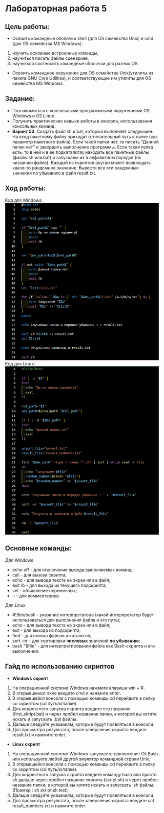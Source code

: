 # Лабораторная работа 5
## Цель работы:
* Освоить командные оболочки shell (для OS семейства Unix) и cmd (для OS семейства MS Windows):
1) изучить основные встроенные команды,
2) научиться писать файлы сценариев,
3) научиться соотносить командные оболочки для разных OS.
* Освоить командное окружение для OS семейства Unix(утилиты из пакета GNU Core Utilities), и соответствующие им утилиты для OS семейства MS Windows.
 ## Задание:
* Познакомиться с консольными программными окружениями OS Windows и OS Linux.
* Получить практические навыки работы в консоли, использования консольных команд.
* **Варинт 53**. Создать файл sh и bat, который выполняет следующее: 
На вход пакетному файлу приходит относительный путь к папке (как параметр пакетного файла). 
Если такой папки нет, то писать “Данной папки нет” и завершить выполнение программы. 
Если такая папка есть, то в ней и в ее подкаталогах находить все пакетные файлы (файлы sh или bat) и
 запускаем их в алфавитном порядке (по названию файла). Каждый из скриптов внутри может возвращать какое-то рандомное значение.
 Вывести все эти рандомные значения по убыванию в файл result.txt.
## Ход работы:
Код для Windows:
![picW](./pictures/picture_w.PNG)
Код для Linux:
![picL](./pictures/picture_l.PNG) 
## Основные команды:
Для Windows
* echo off - для отключения вывода выполняемых команд;
* call - для вызова скрипта;
* echo - для вывода текста на экран или в файл;
* exit /b - для выхода из текущего подскрипта;
* set - объявление переменных;
* :: - для комментариев.

Для Linux
* #!/bin/bash - указание интерпретатора (какой интерпретатор будет использоваться для выполнения файла и его путь);
* echo - для вывода текста на экран или в файл;
* exit - для выхода из подскрипта;
* find - для поиска файлов и каталогов;
* sort -nr - для сортировки **числовых** значений **по** **убыванию**;
* bash "$file" - для интерпретирования файла как Bash-скрипта и его выполнения.
## Гайд по использованию скриптов
* **Windows** **скрипт**
1) На операционной системе Windows нажмите клавиши win + R. 
2) В открывшемся окне введите cmd и нажмите enter.
3) В открывшейся консоли с помощью команды cd перейдите в папку со скриптом (cd путь/к/папке).
4) Для корректного запуска скрипта введите его название (first_skript.bat) и через пробел название папки, в которой вы хотите искать и запускать .bat файлы.
5) Дальше следуйте указаниям, которые будут появляться в консоли.
6) Для просмотра результата, после завершения скрипта введите result.txt и нажмите enter.
* **Linux** **скрипт**
1) На операционной системе Windows запускаете приложение Git Bash или используете любой другой эмулятор командной строки Unix.
2) В открывшейся консоли с помощью команды cd перейдите в папку со скриптом (cd путь/к/папке).
3) Для корректного запуска скрипта введите команду bash или просто sh дальше через пробел название скрипта (skript.sh) и через пробел название папки, в которой вы хотите искать и запускать .sh файлы. (Пример : sh skript.sh test) 
4) Дальше следуйте указаниям, которые будут появляться в консоли.
5) Для просмотра результата, после завершения скрипта введите cat result_numbers.txt и нажмите enter.
